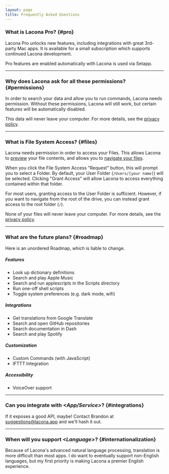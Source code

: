 ```yaml
---
layout: page
title: Frequently Asked Questions
---
```


### What is Lacona Pro? {#pro}

Lacona Pro unlocks new features, including integrations with great 3rd-party Mac apps. It is available for a small subscription which supports continued Lacona development.

Pro features are enabled automatically with Lacona is used via Setapp.

---

### Why does Lacona ask for all these permissions?  {#permissions}

In order to search your data and allow you to run commands, Lacona needs permission. Without these permissions, Lacona will still work, but certain features will be automatically disabled.

This data will never leave your computer. For more details, see the [privacy policy](/privacy).

---

### What is File System Access?  {#files}

Lacona needs permission in order to access your Files. This allows Lacona to [preview](/guide#previews) your file contents, and allows you to [navigate your files](/guide#path-navigation).

When you click the File System Access "Request" button, this will prompt you to select a Folder. By default, your User Folder (`/Users/[your name]`) will be selected. Clicking "Grant Access" will allow Lacona to access everything contained within that folder.

For most users, granting access to the User Folder is sufficient. However, if you want to navigate from the root of the drive, you can instead grant access to the root folder (`/`).

None of your files will never leave your computer. For more details, see the [privacy policy](/privacy).

---

### What are the future plans?  {#roadmap}

Here is an unordered Roadmap, which is liable to change.

##### Features

- Look up dictionary definitions
- Search and play Apple Music
- Search and run applescripts in the Scripts directory
- Run one-off shell scripts
- Toggle system preferences (e.g. dark mode, wifi)

##### Integrations

- Get translations from Google Translate
- Search and open GitHub repositories
- Search documentation in Dash
- Search and play Spotify

##### Customization

- Custom Commands (with JavaScript)
- IFTTT Integration

##### Accessibility

- VoiceOver support

---

### Can you integrate with _\<App/Service\>_?  {#integrations}

If it exposes a good API, maybe! Contact Brandon at [suggestions@lacona.app](mailto:suggestions@lacona.app) and we'll hash it out.

---

### When will you support _\<Language\>_? {#internationalization}

Because of Lacona's advanced natural language processing, translation is more difficult than most apps. I do want to eventually support non-English languages, but my first priority is making Lacona a premier English experience.

